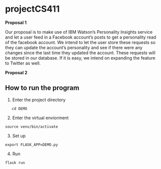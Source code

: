 # projectCS411

<b> Proposal 1 </b>

Our proposal is to make use of IBM Watson’s Personality Insights service and let a user feed in a Facebook account’s posts to get a personality read of the facebook account. We intend to let the user store these requests so they can update the account’s personality and see if there were any changes since the last time they updated the account. These requests will be stored in our database. If it is easy, we intend on expanding the feature to Twitter as well.

<b> Proposal 2 </b>

## How to run the program

1. Enter the project directory

```
   cd DEMO
```

2. Enter the virtual enviorment

```
source venv/bin/activate
```

3. Set up

```
export FLASK_APP=DEMO.py
```

4. Run

```
flask run
```
